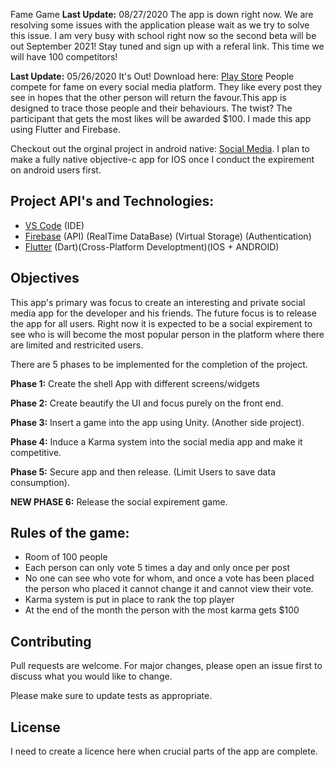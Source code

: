Fame Game
**Last Update:** 08/27/2020
The app is down right now. We are resolving some issues with the application please wait as we try to solve this issue. I am very busy with school right now so the second beta will be out September 2021! Stay tuned and sign up with a referal link. This time we will have 100 competitors!


**Last Update:** 05/26/2020
It's Out! Download here: [Play Store]
People compete for fame on every social media platform. They like every post they see in hopes that the other person will return the favour.This app is designed to trace those people and their behaviours. The twist? The participant that gets the most likes will be awarded $100. I made this app using Flutter and Firebase.

Checkout out the orginal project in android native: [Social Media]. I plan to make a fully native objective-c app for IOS once I conduct the expirement on android users first. 

## Project API's and Technologies:
  - [VS Code] (IDE)
  - [Firebase] (API) (RealTime DataBase) (Virtual Storage) (Authentication)
  - [Flutter] (Dart)(Cross-Platform Developtment)(IOS + ANDROID)

## Objectives

This app's primary was focus to create an interesting and private social media app for the developer and his friends. The future focus is to release the app for all users. Right now it is expected to be a social expirement to see who is will become the most popular person in the platform where there are limited and restricited users.

There are 5 phases to be implemented for the completion of the project.

**Phase 1:** Create the shell App with different screens/widgets

**Phase 2:** Create beautify the UI and focus purely on the front end.

**Phase 3:** Insert a game into the app using Unity. (Another side project).

**Phase 4:** Induce a Karma system into the social media app and make it competitive. 

**Phase 5:** Secure app and then release. (Limit Users to save data consumption).

**NEW PHASE 6:** Release the social expirement game.

## Rules of the game:
  - Room of 100 people
  - Each person can only vote 5 times a day and only once per post
  - No one can see who vote for whom, and once a vote has been placed the person who placed it cannot change it and cannot view their vote. 
  - Karma system is put in place to rank the top player
  - At the end of the month the person with the most karma gets $100


## Contributing
Pull requests are welcome. For major changes, please open an issue first to discuss what you would like to change.

Please make sure to update tests as appropriate.

## License
I need to create a licence here when crucial parts of the app are complete.

[VS Code]: <https://code.visualstudio.com/>
[Firebase]: <https://firebase.google.com/>
[Flutter]: <https://flutter.dev/>
[Social Media]: <https://github.com/n27jain/SocialMedia/>
[Play Store]: <https://play.google.com/store/apps/details?id=com.namanjain.famegame>

